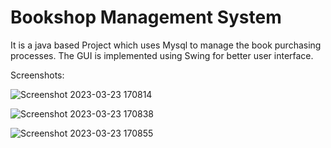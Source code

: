 # Bookshop Management System

It is a java based Project which uses Mysql to manage the book purchasing processes.
The GUI is implemented using Swing for better user interface.

Screenshots:

![Screenshot 2023-03-23 170814](https://user-images.githubusercontent.com/69087895/227192568-37eb8c2a-600b-4474-bee4-dc7cbb818495.png)

![Screenshot 2023-03-23 170838](https://user-images.githubusercontent.com/69087895/227192942-74c97708-802b-4f87-b4f9-85be62149f64.png)

![Screenshot 2023-03-23 170855](https://user-images.githubusercontent.com/69087895/227192967-c645c686-e677-49fa-a6e2-8368e488b85d.png)
